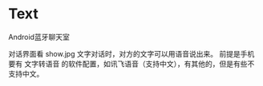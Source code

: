 # Text

Android蓝牙聊天室

对话界面看 show.jpg
文字对话时，对方的文字可以用语音说出来。 前提是手机要有 文字转语音 的软件配置，如讯飞语音（支持中文），有其他的，但是有些不支持中文。
